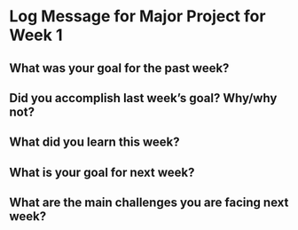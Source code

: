 # Log Message for Major Project for Week 1
## What was your goal for the past week?

## Did you accomplish last week’s goal? Why/why not?

## What did you learn this week?

## What is your goal for next week?

## What are the main challenges you are facing next week?

